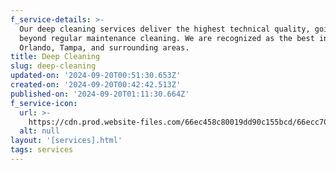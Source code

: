 ```yaml
---
f_service-details: >-
  Our deep cleaning services deliver the highest technical quality, going far
  beyond regular maintenance cleaning. We are recognized as the best in the
  Orlando, Tampa, and surrounding areas.
title: Deep Cleaning
slug: deep-cleaning
updated-on: '2024-09-20T00:51:30.653Z'
created-on: '2024-09-20T00:42:42.513Z'
published-on: '2024-09-20T01:11:30.664Z'
f_service-icon:
  url: >-
    https://cdn.prod.website-files.com/66ec458c80019dd90c155bcd/66ecc70dfe3aba4aae77b28a_vacuum-cleaner.png
  alt: null
layout: '[services].html'
tags: services
---
```



